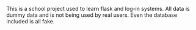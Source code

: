 This is a school project used to learn flask and log-in systems. All data is dummy data and is not being used by real users. Even the database included is all fake. 